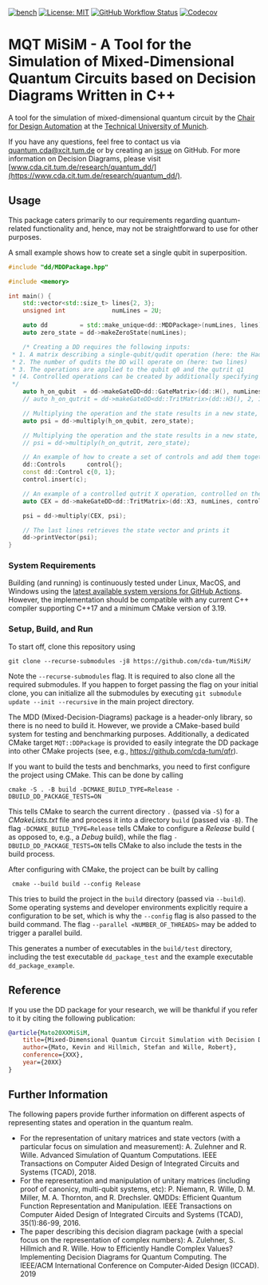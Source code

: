 [![bench](https://img.shields.io/badge/benchmark-master-blue?logo=github&style=flat-square)](https://cda-tum.github.io/dd_package/dev/bench/)
[![License: MIT](https://img.shields.io/badge/license-MIT-blue.svg?style=flat-square)](https://opensource.org/licenses/MIT)
[![GitHub Workflow Status](https://img.shields.io/github/actions/workflow/status/cda-tum/dd_package/ci.yml?branch=main&logo=github&style=flat-square)](https://github.com/cda-tum/dd_package/actions?query=workflow%3A%22CI%22)
[![Codecov](https://img.shields.io/codecov/c/github/cda-tum/dd_package/main?label=codecov&logo=codecov&style=flat-square)](https://codecov.io/gh/cda-tum/dd_package)

# MQT MiSiM - A Tool for the Simulation of Mixed-Dimensional Quantum Circuits based on Decision Diagrams Written in C++

A tool for the simulation of mixed-dimensional quantum circuit by
the [Chair for Design Automation](https://www.cda.cit.tum.de/) at
the [Technical University of Munich](https://www.tum.de/).

If you have any questions, feel free to contact us via [quantum.cda@xcit.tum.de](mailto:quantum.cda@xcit.tum.de) or by
creating an [issue](https://github.com/cda-tum/MiSiM/issues) on GitHub. For more information on Decision Diagrams,
please visit [www.cda.cit.tum.de/research/quantum_dd/](https://www.cda.cit.tum.de/research/quantum_dd/).

## Usage

This package caters primarily to our requirements regarding quantum-related functionality and, hence, may not be
straightforward to use for other purposes.

A small example shows how to create set a single qubit in superposition.

```c++
#include "dd/MDDPackage.hpp"

#include <memory>

int main() {
    std::vector<std::size_t> lines{2, 3};
    unsigned int             numLines = 2U;

    auto dd         = std::make_unique<dd::MDDPackage>(numLines, lines); // Create new package instance capable of handling a qubit and a qutrit
    auto zero_state = dd->makeZeroState(numLines);                              // zero_state = |0>

    /* Creating a DD requires the following inputs:
 * 1. A matrix describing a single-qubit/qudit operation (here: the Hadamard matrix)
 * 2. The number of qudits the DD will operate on (here: two lines)
 * 3. The operations are applied to the qubit q0 and the qutrit q1
 * (4. Controlled operations can be created by additionally specifying a list of control qubits before the target declaration)
 */
    auto h_on_qubit  = dd->makeGateDD<dd::GateMatrix>(dd::H(), numLines, 0);
    // auto h_on_qutrit = dd->makeGateDD<dd::TritMatrix>(dd::H3(), 2, 1);

    // Multiplying the operation and the state results in a new state, here a single qubit in superposition
    auto psi = dd->multiply(h_on_qubit, zero_state);

    // Multiplying the operation and the state results in a new state, here a single qutrit in superposition
    // psi = dd->multiply(h_on_qutrit, zero_state);

    // An example of how to create a set of controls and add them together to create a more complex controlled operation
    dd::Controls      control{};
    const dd::Control c{0, 1};
    control.insert(c);

    // An example of a controlled qutrit X operation, controlled on the level 1 of the qubit
    auto CEX = dd->makeGateDD<dd::TritMatrix>(dd::X3, numLines, control, 1);

    psi = dd->multiply(CEX, psi);

    // The last lines retrieves the state vector and prints it
    dd->printVector(psi);
}

```

### System Requirements

Building (and running) is continuously tested under Linux, MacOS, and Windows using
the [latest available system versions for GitHub Actions](https://github.com/actions/virtual-environments). However, the
implementation should be compatible with any current C++ compiler supporting C++17 and a minimum CMake version of 3.19.

### Setup, Build, and Run

To start off, clone this repository using

```shell
git clone --recurse-submodules -j8 https://github.com/cda-tum/MiSiM/
```

Note the `--recurse-submodules` flag. It is required to also clone all the required submodules. If you happen to forget
passing the flag on your initial clone, you can initialize all the submodules by
executing `git submodule update --init --recursive` in the main project directory.

The MDD (Mixed-Decision-Diagrams) package is a header-only library, so there is no need to build it. However, we provide
a CMake-based build system for testing and benchmarking purposes. Additionally, a dedicated CMake
target `MQT::DDPackage` is provided to easily integrate the DD package into other CMake projects (see,
e.g., https://github.com/cda-tum/qfr).

If you want to build the tests and benchmarks, you need to first configure the project using CMake. This can be done by
calling

```shell
cmake -S . -B build -DCMAKE_BUILD_TYPE=Release -DBUILD_DD_PACKAGE_TESTS=ON
```

This tells CMake to search the current directory `.` (passed via `-S`) for a _CMakeLists.txt_ file and process it into a
directory `build` (passed via `-B`). The flag `-DCMAKE_BUILD_TYPE=Release` tells CMake to configure a _Release_ build (
as opposed to, e.g., a _Debug_ build), while the flag `-DBUILD_DD_PACKAGE_TESTS=ON` tells CMake to also include the
tests in the build process.

After configuring with CMake, the project can be built by calling

```shell
 cmake --build build --config Release
```

This tries to build the project in the `build` directory (passed via `--build`). Some operating systems and developer
environments explicitly require a configuration to be set, which is why the `--config` flag is also passed to the build
command. The flag `--parallel <NUMBER_OF_THREADS>` may be added to trigger a parallel build.

This generates a number of executables in the `build/test` directory, including the test executable `dd_package_test`
and the example executable `dd_package_example`.

## Reference

If you use the DD package for your research, we will be thankful if you refer to it by citing the following publication:

```bibtex
@article{Mato20XXMiSiM,
    title={Mixed-Dimensional Quantum Circuit Simulation with Decision Diagrams},
    author={Mato, Kevin and Hillmich, Stefan and Wille, Robert},
    conference={XXX},
    year={20XX}
}
```

## Further Information

The following papers provide further information on different aspects of representing states and operation in the
quantum realm.

- For the representation of unitary matrices and state vectors (with a particular focus on simulation and measurement):
  A. Zulehner and R. Wille. Advanced Simulation of Quantum Computations. IEEE Transactions on Computer Aided Design of
  Integrated Circuits and Systems (TCAD), 2018.
- For the representation and manipulation of unitary matrices (including proof of canonicy, multi-qubit systems, etc):
  P. Niemann, R. Wille, D. M. Miller, M. A. Thornton, and R. Drechsler. QMDDs: Efficient Quantum Function Representation
  and Manipulation. IEEE Transactions on Computer Aided Design of Integrated Circuits and Systems (TCAD), 35(1):86-99, 2016.
- The paper describing this decision diagram package (with a special focus on the representation of complex numbers):
  A. Zulehner, S. Hillmich and R. Wille. How to Efficiently Handle Complex Values? Implementing Decision Diagrams for
  Quantum Computing. The IEEE/ACM International Conference on Computer-Aided Design (ICCAD). 2019
